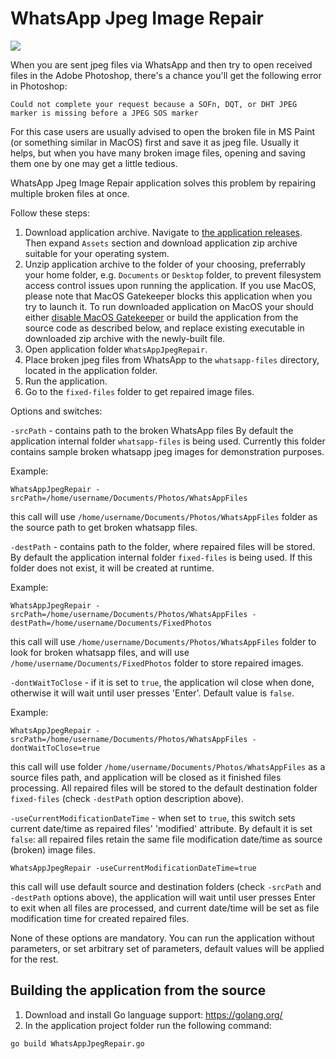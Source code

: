 # WhatsApp Jpeg Image Repair

[![](https://github.com/cdefgah/whatsapp-jpeg-repair/workflows/build/badge.svg)](https://github.com/cdefgah/whatsapp-jpeg-repair/actions)

When you are sent jpeg files via WhatsApp and then try to open received files in the Adobe Photoshop, there's a chance you'll get the following error in Photoshop:

`Could not complete your request because a SOFn, DQT, or DHT JPEG marker is missing before a JPEG SOS marker`

For this case users are usually advised to open the broken file in MS Paint (or something similar in MacOS) first and save it as jpeg file. Usually it helps, but when you have many broken image files, opening and saving them one by one may get a little tedious.

WhatsApp Jpeg Image Repair application solves this problem by repairing multiple broken files at once.

Follow these steps:
1. Download application archive. Navigate to [the application releases](https://github.com/cdefgah/whatsapp-jpeg-repair/releases). Then expand `Assets` section and download application zip archive suitable for your operating system.
2. Unzip application archive to the folder of your choosing, preferrably your home folder, e.g. `Documents` or `Desktop` folder, to prevent filesystem access control issues upon running the application. If you use MacOS, please note that MacOS Gatekeeper blocks this application when you try to launch it. To run downloaded application on MacOS your should either [disable MacOS Gatekeeper](https://www.google.com/search?q=disable+MacOS+Gatekeeper) or build the application from the source code as described below, and replace existing executable in downloaded zip archive with the newly-built file.
3. Open application folder `WhatsAppJpegRepair`.
4. Place broken jpeg files from WhatsApp to the `whatsapp-files` directory, located in the application folder.
5. Run the application.
6. Go to the `fixed-files` folder to get repaired image files.

Options and switches:

`-srcPath` - contains path to the broken WhatsApp files
By default the application internal folder `whatsapp-files` is being used.
Currently this folder contains sample broken whatsapp jpeg images for demonstration purposes.

Example:
```
WhatsAppJpegRepair -srcPath=/home/username/Documents/Photos/WhatsAppFiles
```

this call will use `/home/username/Documents/Photos/WhatsAppFiles` folder as the source path to get broken whatsapp files.

`-destPath` - contains path to the folder, where repaired files will be stored.
By default the application internal folder `fixed-files` is being used.
If this folder does not exist, it will be created at runtime.

Example:
```
WhatsAppJpegRepair -srcPath=/home/username/Documents/Photos/WhatsAppFiles -destPath=/home/username/Documents/FixedPhotos
```
this call will use `/home/username/Documents/Photos/WhatsAppFiles` folder to look for broken whatsapp files, and will use `/home/username/Documents/FixedPhotos` folder to store repaired images.

`-dontWaitToClose` - if it is set to `true`, the application wil close when done, otherwise it will wait until user presses 'Enter'. Default value is `false`.

Example:
```
WhatsAppJpegRepair -srcPath=/home/username/Documents/Photos/WhatsAppFiles -dontWaitToClose=true
```
this call will use folder `/home/username/Documents/Photos/WhatsAppFiles` as a source files path, and application will be closed as it finished files processing. All repaired files will be stored to the default destination folder `fixed-files` (check `-destPath` option description above).

`-useCurrentModificationDateTime` - when set to `true`, this switch sets current date/time as repaired files' 'modified' attribute. By default it is set `false`: all repaired files retain the same file modification date/time as source (broken) image files.

```
WhatsAppJpegRepair -useCurrentModificationDateTime=true
```
this call will use default source and destination folders (check `-srcPath` and `-destPath` options above), the application will wait until user presses Enter to exit when all files are processed,
and current date/time will be set as file modification time for created repaired files.

None of these options are mandatory. You can run the application without parameters, or set arbitrary set of parameters, default values will be applied for the rest.

## Building the application from the source

1. Download and install Go language support: https://golang.org/
2. In the application project folder run the following command:
```
go build WhatsAppJpegRepair.go
```

